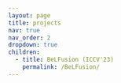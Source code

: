 ```yaml
---
layout: page
title: projects
nav: true
nav_order: 2
dropdown: true
children:
  - title: BeLFusion (ICCV'23)
    permalink: /BeLFusion/
---
```

